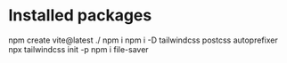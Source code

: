 # Installed packages
npm create vite@latest ./
npm i
npm i -D tailwindcss postcss autoprefixer
npx tailwindcss init -p
npm i file-saver